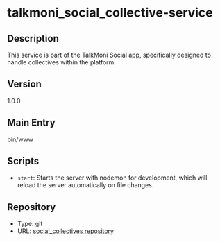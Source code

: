 # talkmoni_social_collective-service

## Description
This service is part of the TalkMoni Social app, specifically designed to handle collectives within the platform.

## Version
1.0.0

## Main Entry
bin/www

## Scripts
- `start`: Starts the server with nodemon for development, which will reload the server automatically on file changes.

## Repository
- Type: git
- URL: [social_collectives repository](https://git-codecommit.eu-west-2.amazonaws.com/v1/repos/social_collectives)
